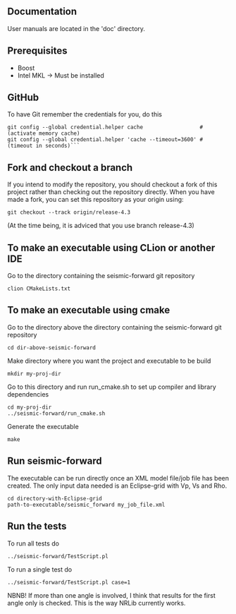## Documentation

User manuals are located in the 'doc' directory.

## Prerequisites

- Boost     
- Intel MKL -> Must be installed


## GitHub

To have Git remember the credentials for you, do this

```
git config --global credential.helper cache                  # (activate memory cache)
git config --global credential.helper 'cache --timeout=3600' # (timeout in seconds)```
```

## Fork and checkout a branch

If you intend to modify the repository, you should checkout a fork of this
project rather than checking out the repository directly. When you have made
a fork, you can set this repository as your origin using:

```
git checkout --track origin/release-4.3
```
(At the time being, it is adviced that you use branch release-4.3)


## To make an executable using CLion or another IDE

Go to the directory containing the seismic-forward git repository

```
clion CMakeLists.txt
```


## To make an executable using cmake

Go to the directory above the directory containing the seismic-forward git repository

```
cd dir-above-seismic-forward
```
Make directory where you want the project and executable to be build

```
mkdir my-proj-dir
```

Go to this directory and run run_cmake.sh to set up compiler and library dependencies

```
cd my-proj-dir
../seismic-forward/run_cmake.sh
```

Generate the executable

```
make
```


## Run seismic-forward

The executable can be run directly once an XML model file/job file has been created. The only input data needed is an Eclipse-grid with Vp, Vs and Rho.

```
cd directory-with-Eclipse-grid
path-to-executable/seismic_forward my_job_file.xml
```


## Run the tests

To run all tests do

```
../seismic-forward/TestScript.pl
```

To run a single test do

```
../seismic-forward/TestScript.pl case=1
```

NBNB! If more than one angle is involved, I think that results for the first angle only is checked. This is the way NRLib currently works.
